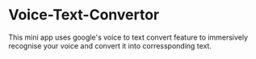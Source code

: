 # Voice-Text-Convertor
This mini app uses google's voice to text convert feature to immersively recognise your voice and convert it into corressponding text.
